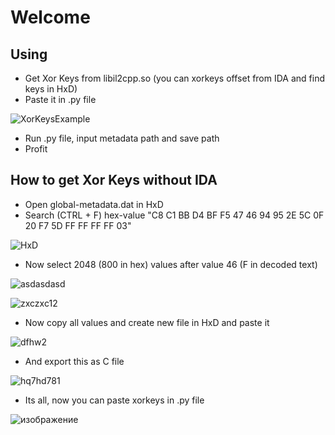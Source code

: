 # Welcome  

## Using

 - Get Xor Keys from libil2cpp.so (you can xorkeys offset from IDA and find keys in HxD)
 - Paste it in .py file

![XorKeysExample](https://user-images.githubusercontent.com/33353036/202772948-65f5c5a9-9d1e-407f-a552-4960f4ff73ce.png)
 - Run .py file, input metadata path and save path
 - Profit

## How to get Xor Keys without IDA

 - Open global-metadata.dat in HxD
 - Search (CTRL + F) hex-value "C8 C1 BB D4 BF F5 47 46 94 95 2E 5C 0F 20 F7 5D FF FF FF FF 03"

![HxD](https://user-images.githubusercontent.com/33353036/202774308-220c71ca-a38c-4c19-9c39-12c7dcb015b0.png)
 - Now select 2048 (800 in hex) values after value 46 (F in decoded text)
 
 ![asdasdasd](https://user-images.githubusercontent.com/33353036/202774679-64ea834b-88d6-4a6b-984d-1199ec3e8552.png)
 
![zxczxc12](https://user-images.githubusercontent.com/33353036/202775047-78f67874-d591-44a0-8b0e-98e9b70098c0.png)
 - Now сopy all values and create new file in HxD and paste it
 
 ![dfhw2](https://user-images.githubusercontent.com/33353036/202775343-4e39098c-efd0-4a6f-99c4-c4375c61eb81.png)
 - And export this as C file
 
 ![hq7hd781](https://user-images.githubusercontent.com/33353036/202775587-16846bf0-bea9-4486-aa83-ddaab3ac533f.png)
 - Its all, now you can paste xorkeys in .py file
 
 ![изображение](https://user-images.githubusercontent.com/33353036/202775899-d8236c9a-90a4-4d7e-b615-7d99c1e21b4f.png)
